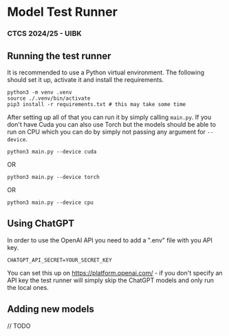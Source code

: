 # Model Test Runner
### CTCS 2024/25 - UIBK

## Running the test runner

It is recommended to use a Python virtual environment.
The following should set it up, activate it and install the requirements.

```
python3 -m venv .venv
source ./.venv/bin/activate
pip3 install -r requirements.txt # this may take some time
```

After setting up all of that you can run it by simply calling `main.py`.
If you don't have Cuda you can also use Torch but the models should be able to run on CPU which you can do by simply not passing any argument for `--device`.

```
python3 main.py --device cuda
```
OR
```
python3 main.py --device torch
```
OR
```
python3 main.py --device cpu
```

## Using ChatGPT

In order to use the OpenAI API you need to add a ".env" file with you API key.

```
CHATGPT_API_SECRET=YOUR_SECRET_KEY
```

You can set this up on https://platform.openai.com/ -
if you don't specify an API key the test runner will simply skip the ChatGPT models and only run the local ones.



## Adding new models

// TODO
